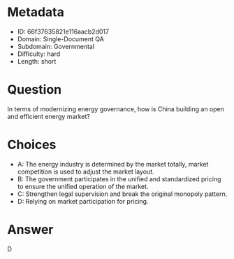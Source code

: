 # Metadata

- ID: 66f37635821e116aacb2d017
- Domain: Single-Document QA
- Subdomain: Governmental
- Difficulty: hard
- Length: short

# Question

In terms of modernizing energy governance, how is China building an open and efficient energy market?

# Choices

- A: The energy industry is determined by the market totally,  market competition is used to adjust the market layout.
- B: The government participates in the unified and standardized pricing to ensure the unified operation of the market.
- C: Strengthen legal supervision and break the original monopoly pattern.
- D: Relying on market participation for pricing.

# Answer

D
